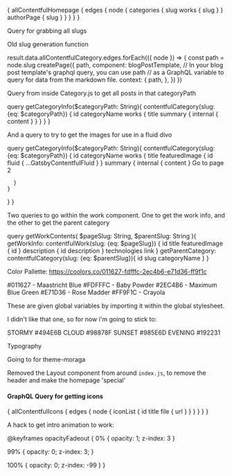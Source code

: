 {
  allContentfulHomepage {
    edges {
      node {
        categories {
          slug
          works {
            slug
          }
        }
        authorPage {
          slug
        }
      }
    }
  }
}

Query for grabbing all slugs

Old slug generation function

result.data.allContentfulCategory.edges.forEach(({ node }) => {
          const path = node.slug
          createPage({
            path,
            component: blogPostTemplate,
            // In your blog post template's graphql query, you can use path
            // as a GraphQL variable to query for data from the markdown file.
            context: {
              path,
            },
          })
          })

Query from inside Category.js to get all posts in that categoryPath

query getCategoryInfo($categoryPath: String){
  contentfulCategory(slug: {eq: $categoryPath}) {
    id
    categoryName
    works {
      title
      summary {
        internal {
          content
        }
      }
    }
  }
}


And a query to try to get the images for use in a fluid divo

query getCategoryInfo($categoryPath: String){
  contentfulCategory(slug: {eq: $categoryPath}) {
    id
    categoryName
    works {
      title
      featuredImage {
        id
        fluid {
          ...GatsbyContentfulFluid
        }
      }
      summary {
        internal {
          content
        }    <Link to="/page-2/">Go to page 2</Link>

      }
    }
  }
}


Two queries to go within the work component. One to get the work info, and the other to get the parent category

query getWorkContents(
    $pageSlug: String,
    $parentSlug: String
  ){
    getWorkInfo: contentfulWork(slug: {eq: $pageSlug}) {
      id
      title
      featuredImage {
        id
      }
      description {
        id
        description
      }
      technologies
      link
    }
    getParentCategory: contentfulCategory(slug: {eq: $parentSlug}){
      id
      slug
      categoryName
    }
  }


Color Pallette: https://coolors.co/011627-fdfffc-2ec4b6-e71d36-ff9f1c

#011627 - Maastricht Blue
#FDFFFC - Baby Powder
#2EC4B6 - Maximum Blue Green
#E71D36 - Rose Madder
#FF9F1C - Crayola

These are given global variables by importing it within the global stylesheet.

I didn't like that one, so for now i'm going to stick to:

STORMY #494E6B
CLOUD #98878F
SUNSET #985E6D
EVENING #192231

Typography

Going to for theme-moraga

Removed the Layout component from around `index.js`, to remove the header and make the homepage 'special'

#### GraphQL Query for getting icons

{
  allContentfulIcons {
    edges {
      node {
        iconList {
          id
          title
          file {
            url
          }
        }
      }
    }
  }
}

A hack to get intro animation to work:

@keyframes opacityFadeout {
  0% {
    opacity: 1;
    z-index: 3
  }

  99% {
    opacity: 0;
    z-index: 3;
  }

  100% {
    opacity: 0;
    z-index: -99
  }
}
